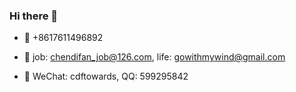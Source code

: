 ### Hi there 👋

- 📱 +8617611496892

- 📮 job: chendifan_job@126.com, life: gowithmywind@gmail.com

- 💬 WeChat: cdftowards, QQ: 599295842
